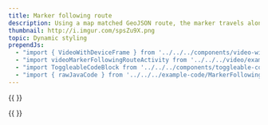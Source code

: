 ```yaml
---
title: Marker following route
description: Using a map matched GeoJSON route, the marker travels along the route at consistent speed.
thumbnail: http://i.imgur.com/spsZu9X.png
topic: Dynamic styling
prependJs:
  - "import { VideoWithDeviceFrame } from '../../../components/video-with-device-frame'"
  - "import videoMarkerFollowingRouteActivity from '../../../video/example-marker-following-route-activity.mp4'"
  - "import ToggleableCodeBlock from '../../../components/toggleable-code-block'"
  - "import { rawJavaCode } from '../../../example-code/MarkerFollowingRouteActivity.js'"
---
```


{{
  <VideoWithDeviceFrame 
    videoFile={videoMarkerFollowingRouteActivity}
    rotation="horizontal"
    device="pixel-2"
  />
}}

<!-- Any notes about this example would go here.  -->

{{
  <ToggleableCodeBlock 
    java={rawJavaCode}
  />
}}